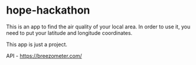 # hope-hackathon
This is an app to find the air quality of your local area.
In order to use it, you need to put your latitude and longitude coordinates.

This app is just a project. 

API - https://breezometer.com/
